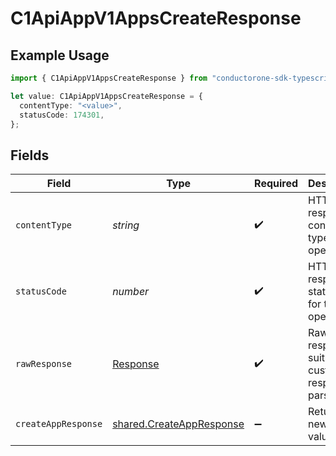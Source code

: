 # C1ApiAppV1AppsCreateResponse

## Example Usage

```typescript
import { C1ApiAppV1AppsCreateResponse } from "conductorone-sdk-typescript/sdk/models/operations";

let value: C1ApiAppV1AppsCreateResponse = {
  contentType: "<value>",
  statusCode: 174301,
};
```

## Fields

| Field                                                                       | Type                                                                        | Required                                                                    | Description                                                                 |
| --------------------------------------------------------------------------- | --------------------------------------------------------------------------- | --------------------------------------------------------------------------- | --------------------------------------------------------------------------- |
| `contentType`                                                               | *string*                                                                    | :heavy_check_mark:                                                          | HTTP response content type for this operation                               |
| `statusCode`                                                                | *number*                                                                    | :heavy_check_mark:                                                          | HTTP response status code for this operation                                |
| `rawResponse`                                                               | [Response](https://developer.mozilla.org/en-US/docs/Web/API/Response)       | :heavy_check_mark:                                                          | Raw HTTP response; suitable for custom response parsing                     |
| `createAppResponse`                                                         | [shared.CreateAppResponse](../../../sdk/models/shared/createappresponse.md) | :heavy_minus_sign:                                                          | Returns the new app's values.                                               |